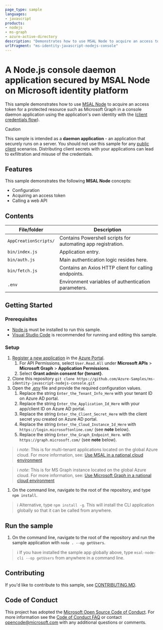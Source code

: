```yaml
---
page_type: sample
languages:
- javascript
products:
- nodejs
- ms-graph
- azure-active-directory
description: "Demonstrates how to use MSAL Node to acquire an access token for a protected resource such as Microsoft Graph in a console daemon application using the application's own identity (client credentials flow)"
urlFragment: "ms-identity-javascript-nodejs-console"
---
```


# A Node.js console daemon application secured by MSAL Node on Microsoft identity platform

This sample demonstrates how to use [MSAL Node](https://github.com/AzureAD/microsoft-authentication-library-for-js/tree/dev/lib/msal-node) to acquire an access token for a protected resource such as Microsoft Graph in a console daemon application using the application's own identity with the ([client credentials flow](https://docs.microsoft.com/azure/active-directory/develop/v2-oauth2-client-creds-grant-flow)).

>[!CAUTION]
>This sample is intended as a **daemon application** - an application that securely runs on a server. You should not use this sample for any [public client](https://learn.microsoft.com/entra/identity-platform/msal-client-applications) scenarios. Distributing client secrets with your applications can lead to exfiltration and misuse of the credentials.

## Features

This sample demonstrates the following **MSAL Node** concepts:

* Configuration
* Acquiring an access token
* Calling a web API

## Contents

| File/folder           | Description                                                  |
|-----------------------|--------------------------------------------------------------|
| `AppCreationScripts/` | Contains Powershell scripts for automating app registration. |
| `bin/index.js`        | Application entry.                                           |
| `bin/auth.js`         | Main authentication logic resides here.                      |
| `bin/fetch.js`        | Contains an Axios HTTP client for calling endpoints.         |
| `.env`                | Environment variables of authentication parameters.          |

## Getting Started

### Prerequisites

* [Node.js](https://nodejs.org/en/) must be installed to run this sample.
* [Visual Studio Code](https://code.visualstudio.com/download) is recommended for running and editing this sample.

### Setup

1. [Register a new application](https://docs.microsoft.com/azure/active-directory/develop/scenario-daemon-app-registration) in the [Azure Portal](https://portal.azure.com).
    1. For API Permissions, select `User.Read.All` under **Microsoft APIs** > **Microsoft Graph** > **Application Permissions**.
    2. Select **Grant admin consent for {tenant}**.
1. Clone this repository `git clone https://github.com/Azure-Samples/ms-identity-javascript-nodejs-console.git`
1. Open the [.env](.env) file and provide the required configuration values.
    1. Replace the string `Enter_the_Tenant_Info_Here` with your tenant ID on Azure AD portal.
    2. Replace the string `Enter_the_Application_Id_Here` with your app/client ID on Azure AD portal.
    3. Replace the string `Enter_the_Client_Secret_Here` with the client secret you created on Azure AD portal.
    4. Replace the string `Enter_the_Cloud_Instance_Id_Here` with `https://login.microsoftonline.com/` (see **note** below).
    5. Replace the string `Enter_the_Graph_Endpoint_Here`. with `https://graph.microsoft.com/` (see **note** below).

> :information_source: *note*: This is for multi-tenant applications located on the global Azure cloud. For more information, see: [Use MSAL in a national cloud environment](https://docs.microsoft.com/azure/active-directory/develop/msal-national-cloud?tabs=javascript)

> :information_source: *note*: This is for MS Graph instance located on the global Azure cloud. For more information, see: [Use Microsoft Graph in a national cloud environment](https://docs.microsoft.com/graph/deployments)

1. On the command line, navigate to the root of the repository, and type `npm install`.

> :information_source: Alternative, type `npm install -g`. This will install the CLI application globally so that it can be called from anywhere.

## Run the sample

1. On the command line, navigate to the root of the repository and run the sample application with `node . --op getUsers`.

> :information_source: If you have installed the sample app globally above, type `msal-node-cli --op getUsers` from anywhere in a command line.

## Contributing

If you'd like to contribute to this sample, see [CONTRIBUTING.MD](./CONTRIBUTING.md).

## Code of Conduct

This project has adopted the [Microsoft Open Source Code of Conduct](https://opensource.microsoft.com/codeofconduct/).
For more information see the [Code of Conduct FAQ](https://opensource.microsoft.com/codeofconduct/faq/) or
contact [opencode@microsoft.com](mailto:opencode@microsoft.com) with any additional questions or comments.
